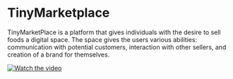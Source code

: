# TinyMarketplace
TinyMarketPlace is a platform that gives individuals with the desire to sell foods a digital space. The space gives the users various abilities: communication with potential customers, interaction with other sellers, and creation of a brand for themselves. 


[![Watch the video](https://i.imgur.com/vKb2F1B.png)](https://youtu.be/vt5fpE0bzSY)
